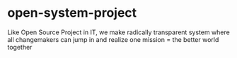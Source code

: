 # open-system-project
Like Open Source Project in IT, we make radically transparent system where all changemakers can jump in and realize one mission =  the better world together 
